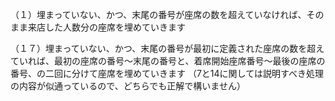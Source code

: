 （１）埋まっていない、かつ、末尾の番号が座席の数を超えていなければ、そのまま来店した人数分の座席を埋めていきます
<!-- （２）最後の人間が着席した座席の番号が、最初に定義された座席の数を超えていなかったら、そのまま計算します -->
<!-- （３）もしも最後の人間が着席した座席の番号が、最初に定義された座席の数を超えていたら、最初の座席の数に戻して再計算します（円卓だから） -->
<!-- （４）二行目以降の行（グループの人数と着席開始座席番号）の入力を受け付けます -->
<!-- （５）来店したグループの座りたい座席がすでに埋まっていないかをif文で確認します（埋まっていなければif内の処理をします） -->
<!-- （６）来店したグループの人数を変数に代入します -->
<!-- （７）来店したグループが座席につけるかどうかを確認するための配列を、if文で条件分けしながら定義します。 -->
<!-- （８）最初の行（座席数と入店するグループの総数）の入力を受け付けます -->
<!-- （９）来店したグループの最後の人間が着席した座席の番号を変数に代入します -->
<!-- （１０）座席を配列で作成します -->
<!-- （１１）何組のグループが入店するのか、その数を変数に入れておきます -->
<!-- （１２）来店したグループの着席開始座席番号を変数に代入します -->
<!-- （１３）座席の数を変数に入れておきます -->
<!-- （１４）最後の人間が着席した座席の番号が、最初に定義された座席の数を超えていた場合と、そうでない場合とで座席の埋め方をif文で分岐させます -->
<!-- （１５）入店するグループの数だけループさせます -->
<!-- （１６）最終的に座席に座っている人数を出力します -->
（１７）埋まっていない、かつ、末尾の番号が最初に定義された座席の数を超えていれば、最初の座席の番号〜末尾の番号と、着席開始座席番号〜最後の座席の番号、の二回に分けて座席を埋めていきます
（7と14に関しては説明すべき処理の内容が似通っているので、どちらでも正解で構いません）